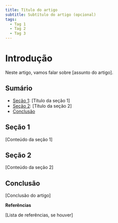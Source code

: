 ```yaml
---
title: Título do artigo
subtitle: Subtítulo do artigo (opcional)
tags:
  - Tag 1
  - Tag 2
  - Tag 3
---
```


# Introdução

Neste artigo, vamos falar sobre [assunto do artigo].

## Sumário

* [Seção 1](###-secao-1): [Título da seção 1]
* [Seção 2](###-secao-2): [Título da seção 2]
* [Conclusão](###-conclusao)

## Seção 1

[Conteúdo da seção 1]

## Seção 2

[Conteúdo da seção 2]

## Conclusão

[Conclusão do artigo]

**Referências**

[Lista de referências, se houver]